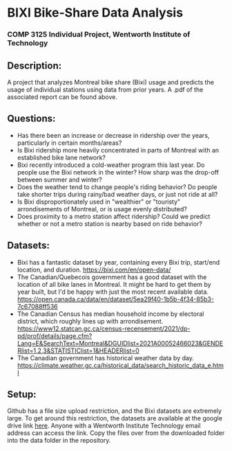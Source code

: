 # BIXI Bike-Share Data Analysis
### COMP 3125 Individual Project, Wentworth Institute of Technology

## Description:

A project that analyzes Montreal bike share (Bixi) usage and predicts the usage of individual stations using data from prior years. A .pdf of the associated report can be found above.

## Questions:

- Has there been an increase or decrease in ridership over the years, particularly in certain months/areas?
- Is Bixi ridership more heavily concentrated in parts of Montreal with an established bike lane network?
- Bixi recently introduced a cold-weather program this last year. Do people use the Bixi network in the winter? How sharp was the drop-off between summer and winter?
- Does the weather tend to change people's riding behavior? Do people take shorter trips during rainy/bad weather days, or just not ride at all?
- Is Bixi disproportionately used in "wealthier" or "touristy" arrondisements of Montreal, or is usage evenly distributed?
- Does proximity to a metro station affect ridership? Could we predict whether or not a metro station is nearby based on ride behavior?

## Datasets:

- Bixi has a fantastic dataset by year, containing every Bixi trip, start/end location, and duration.
https://bixi.com/en/open-data/
- The Canadian/Quebecois government has a good dataset with the location of all bike lanes in Montreal. It might be hard to get them by year built, but I'd be happy with just the most recent available data.
https://open.canada.ca/data/en/dataset/5ea29f40-1b5b-4f34-85b3-7c67088ff536
- The Canadian Census has median household income by electoral district, which roughly lines up with arrondisement.
https://www12.statcan.gc.ca/census-recensement/2021/dp-pd/prof/details/page.cfm?Lang=E&SearchText=Montreal&DGUIDlist=2021A00052466023&GENDERlist=1,2,3&STATISTIClist=1&HEADERlist=0
- The Canadian government has historical weather data by day.
https://climate.weather.gc.ca/historical_data/search_historic_data_e.html

## Setup:

Github has a file size upload restriction, and the Bixi datasets are extremely large. To get around this restriction, the datasets are available at the google drive link [here](https://drive.google.com/drive/folders/1iXZRpnqqPB-p0SiQs8PmBnktTJlV16Su?usp=sharing). Anyone with a Wentworth Institute Technology email address can access the link. Copy the files over from the downloaded folder into the data folder in the repository.
